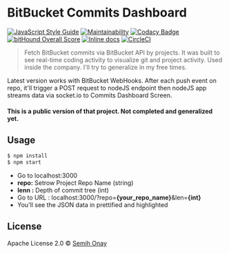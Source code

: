 # BitBucket Commits Dashboard
[![JavaScript Style Guide](https://img.shields.io/badge/code_style-standard-brightgreen.svg)](https://standardjs.com)
[![Maintainability](https://api.codeclimate.com/v1/badges/4556ea5c3f2315e53f5f/maintainability)](https://codeclimate.com/github/Semyonic/fetch-bit-bucket-commits/maintainability)
[![Codacy Badge](https://api.codacy.com/project/badge/Grade/bcf98c0ceefc433b8c298ccd650654d5)](https://www.codacy.com/app/semih.onay/fetch-bit-bucket-commits?utm_source=github.com&amp;utm_medium=referral&amp;utm_content=Semyonic/fetch-bit-bucket-commits&amp;utm_campaign=Badge_Grade)
[![bitHound Overall Score](https://www.bithound.io/projects/badges/29c5f990-e279-11e7-8e01-5f4701a19498/score.svg)](https://www.bithound.io/github/Semyonic/fetchBitBucketCommits)
[![Inline docs](http://inch-ci.org/github/Semyonic/fetchBitBucketCommits.svg?branch=master)](http://inch-ci.org/github/Semyonic/fetchBitBucketCommits)
[![CircleCI](https://circleci.com/gh/Semyonic/fetchBitBucketCommits.svg?style=svg&circle-token=5ae38f8347a672d68540bec55a46e751aaeafdf0)](https://circleci.com/gh/Semyonic/fetchBitBucketCommits)


> Fetch BitBucket commits via BitBucket API by projects.
It was built to see real-time coding activity to visualize git and project activity. Used inside the company. I'll try to generalize in my free times.

Latest version works with BitBucket WebHooks. After each push event on repo, it'll trigger a POST request to nodeJS endpoint then nodeJS app streams data via socket.io to Commits Dashboard Screen.

#### This is a public version of that project. Not completed and generalized yet.

## Usage

```bash
$ npm install
$ npm start
```

* Go to localhost:3000
* **repo:** Setrow Project Repo Name (string)
* **lenn :** Depth of commit tree (int)
* Go to URL : localhost:3000/?repo=**{your_repo_name}**&len=**{int}**
* You'll see the JSON data in prettified and highlighted

## License

Apache License 2.0 © [Semih Onay](https://semyonic.github.io/)
